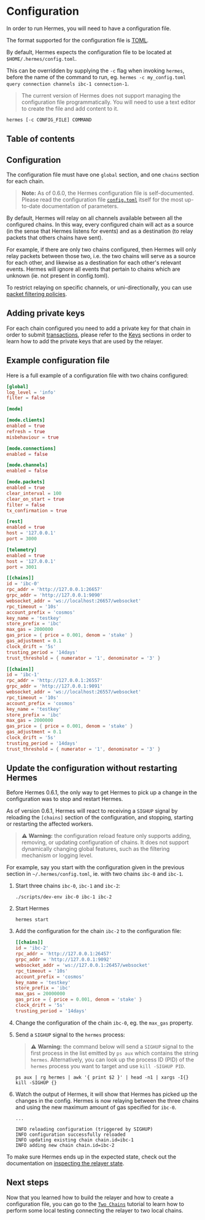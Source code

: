# Configuration

In order to run Hermes, you will need to have a configuration file.

The format supported for the configuration file is [TOML](https://toml.io/en/).

By default, Hermes expects the configuration file to be located at `$HOME/.hermes/config.toml`.

This can be overridden by supplying the `-c` flag when invoking `hermes`, before the
name of the command to run, eg. `hermes -c my_config.toml query connection channels ibc-1 connection-1`.

> The current version of Hermes does not support managing the configuration file programmatically.
> You will need to use a text editor to create the file and add content to it.

```bash
hermes [-c CONFIG_FILE] COMMAND
```

## Table of contents

<!-- toc -->

## Configuration

The configuration file must have one `global` section, and one `chains` section for each chain.

> **Note:** As of 0.6.0, the Hermes configuration file is self-documented.
> Please read the configuration file [`config.toml`](https://github.com/informalsystems/ibc-rs/blob/v0.8.0-pre.1/config.toml)
> itself for the most up-to-date documentation of parameters.

By default, Hermes will relay on all channels available between all the configured chains.
In this way, every configured chain will act as a source (in the sense that Hermes listens for events)
and as a destination (to relay packets that others chains have sent).

For example, if there are only two chains configured, then Hermes will only relay packets between those two,
i.e. the two chains will serve as a source for each other, and likewise as a destination for each other's relevant events.
Hermes will ignore all events that pertain to chains which are unknown (ie. not present in config.toml).

To restrict relaying on specific channels, or uni-directionally, you can use [packet filtering policies](https://github.com/informalsystems/ibc-rs/blob/v0.8.0-pre.1/config.toml#L156-L173).

## Adding private keys

For each chain configured you need to add a private key for that chain in order to submit [transactions](./commands/raw/index.md),
please refer to the [Keys](./commands/keys/index.md) sections in order to learn how to add the private keys that are used by the relayer.

## Example configuration file

Here is a full example of a configuration file with two chains configured:

```toml
[global]
log_level = 'info'
filter = false

[mode]

[mode.clients]
enabled = true
refresh = true
misbehaviour = true

[mode.connections]
enabled = false

[mode.channels]
enabled = false

[mode.packets]
enabled = true
clear_interval = 100
clear_on_start = true
filter = false
tx_confirmation = true

[rest]
enabled = true
host = '127.0.0.1'
port = 3000

[telemetry]
enabled = true
host = '127.0.0.1'
port = 3001

[[chains]]
id = 'ibc-0'
rpc_addr = 'http://127.0.0.1:26657'
grpc_addr = 'http://127.0.0.1:9090'
websocket_addr = 'ws://localhost:26657/websocket'
rpc_timeout = '10s'
account_prefix = 'cosmos'
key_name = 'testkey'
store_prefix = 'ibc'
max_gas = 2000000
gas_price = { price = 0.001, denom = 'stake' }
gas_adjustment = 0.1
clock_drift = '5s'
trusting_period = '14days'
trust_threshold = { numerator = '1', denominator = '3' }

[[chains]]
id = 'ibc-1'
rpc_addr = 'http://127.0.0.1:26557'
grpc_addr = 'http://127.0.0.1:9091'
websocket_addr = 'ws://localhost:26557/websocket'
rpc_timeout = '10s'
account_prefix = 'cosmos'
key_name = 'testkey'
store_prefix = 'ibc'
max_gas = 2000000
gas_price = { price = 0.001, denom = 'stake' }
gas_adjustment = 0.1
clock_drift = '5s'
trusting_period = '14days'
trust_threshold = { numerator = '1', denominator = '3' }
```

## Update the configuration without restarting Hermes

Before Hermes 0.6.1, the only way to get Hermes to pick up a change in the
configuration was to stop and restart Hermes.

As of version 0.6.1, Hermes will react to receiving a `SIGHUP` signal
by reloading the `[chains]` section of the configuration, and
stopping, starting or restarting the affected workers.

> ⚠️  **Warning:** the configuration reload feature only supports
> adding, removing, or updating configuration of chains. It does
> not support dynamically changing global features, such as the
> filtering mechanism or logging level.

For example, say you start with the configuration given in the previous section
in `~/.hermes/config.toml`, ie. with two chains `ibc-0` and `ibc-1`.

1. Start three chains `ibc-0`, `ibc-1` and `ibc-2`:

    ```shell
    ./scripts/dev-env ibc-0 ibc-1 ibc-2
    ```

2. Start Hermes

    ```shell
    hermes start
    ```

3. Add the configuration for the chain `ibc-2` to the configuration file:

    ```toml
    [[chains]]
    id = 'ibc-2'
    rpc_addr = 'http://127.0.0.1:26457'
    grpc_addr = 'http://127.0.0.1:9092'
    websocket_addr = 'ws://127.0.0.1:26457/websocket'
    rpc_timeout = '10s'
    account_prefix = 'cosmos'
    key_name = 'testkey'
    store_prefix = 'ibc'
    max_gas = 20000000
    gas_price = { price = 0.001, denom = 'stake' }
    clock_drift = '5s'
    trusting_period = '14days'
    ```

4. Change the configuration of the chain `ibc-0`, eg. the `max_gas` property.

5. Send a `SIGHUP` signal to the `hermes` process:

    > ⚠️  **Warning:** the command below will send a `SIGHUP` signal to the first
    > process in the list emitted by `ps aux` which contains the string `hermes`.
    > Alternatively, you can look up the process ID (PID) of the `hermes` process
    > you want to target and use `kill -SIGHUP PID`.

    ```shell
    ps aux | rg hermes | awk '{ print $2 }' | head -n1 | xargs -I{} kill -SIGHUP {}
    ```

6. Watch the output of Hermes, it will show that Hermes has picked up the changes in
   the config. Hermes is now relaying between the three chains and using the new
   maximum amount of gas specified for `ibc-0`.

   ```
   ...

   INFO reloading configuration (triggered by SIGHUP)
   INFO configuration successfully reloaded
   INFO updating existing chain chain.id=ibc-1
   INFO adding new chain chain.id=ibc-2
   ```

To make sure Hermes ends up in the expected state, check out the documentation
on [inspecting the relayer state](help.md#inspecting-the-relayer-state).

## Next steps

Now that you learned how to build the relayer and how to create a configuration file, you can go to the [`Two Chains`](./tutorials/local-chains/index.md) tutorial to learn how to perform some local testing connecting the relayer to two local chains.

[log-level]: ./help.md#parametrizing-the-log-output-level
